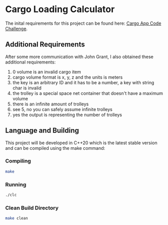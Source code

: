 # Cargo Loading Calculator
The inital requirements for this project can be found here: [Cargo App Code Challenge](https://gist.github.com/0x-a6/3c444b6ec192720c0f9712f5abbbe01e).

## Additional Requirements
After some more communication with John Grant, I also obtained these additional requirements:

1. 0 volume is an invalid cargo item
1. cargo volume format is x, y, z and the units is meters
1. the key is an arbitrary ID and it has to be a number, a key with string char is invalid
1. the trolley is a special space net container that doesn't have a maximum volume
1. there is an infinite amount of trolleys
1. see 5, no you can safely assume infinite trolleys
1. yes the output is representing the number of trolleys

## Language and Building
This project will be developed in C++20 which is the latest stable version and can be compiled using the make command:

### Compiling
```sh
make
```

### Running
```sh
./clc
```

### Clean Build Directory
```sh
make clean
```

